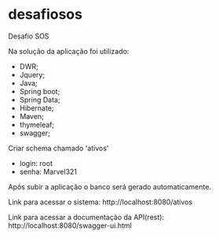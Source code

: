 # desafiosos
Desafio SOS

Na solução da aplicação foi utilizado:
- DWR;
- Jquery;
- Java;
- Spring boot;
- Spring Data;
- Hibernate;
- Maven;
- thymeleaf;
- swagger;


Criar schema chamado 'ativos'
  - login: root
  - senha: Marvel321
  
Após subir a aplicação o banco será gerado automaticamente.

Link para acessar o sistema:
http://localhost:8080/ativos

Link para acessar a documentação da API(rest):
http://localhost:8080/swagger-ui.html
